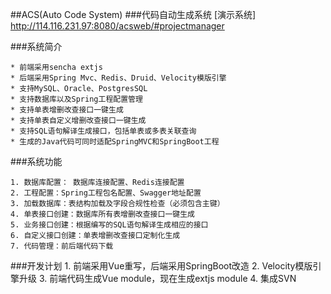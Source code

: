 ##ACS(Auto Code System)
###代码自动生成系统
[演示系统] http://114.116.231.97:8080/acsweb/#projectmanager

###系统简介

    * 前端采用sencha extjs
    * 后端采用Spring Mvc、Redis、Druid、Velocity模版引擎
    * 支持MySQL、Oracle、PostgresSQL
    * 支持数据库以及Spring工程配置管理
    * 支持单表增删改查接口一键生成
    * 支持单表自定义增删改查接口一键生成
    * 支持SQL语句解译生成接口，包括单表或多表关联查询
    * 生成的Java代码可同时适配SpringMVC和SpringBoot工程

###系统功能

    1. 数据库配置： 数据库连接配置、Redis连接配置
    2. 工程配置：Spring工程包名配置、Swagger地址配置
    3. 加载数据库：表结构加载及字段合规性检查（必须包含主键）
    4. 单表接口创建：数据库所有表增删改查接口一键生成
    5. 业务接口创建：根据编写的SQL语句解译生成相应的接口
    6. 自定义接口创建：单表增删改查接口定制化生成
    7. 代码管理：前后端代码下载

###开发计划
    1. 前端采用Vue重写，后端采用SpringBoot改造
    2. Velocity模版引擎升级
    3. 前端代码生成Vue module，现在生成extjs module
    4. 集成SVN

